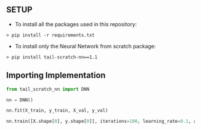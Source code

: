 ## SETUP

* To install all the packages used in this repository:

```shell
> pip install -r requirements.txt
```

* To install only the Neural Network from scratch package:

```shell
> pip install tail-scratch-nn==1.1
```

## Importing Implementation

```python
from tail_scratch_nn import DNN

nn = DNN()

nn.fit(X_train, y_train, X_val, y_val)

nn.train([X.shape[0], y.shape[0]], iterations=100, learning_rate=0.1, adam_optimizer=True)
```
